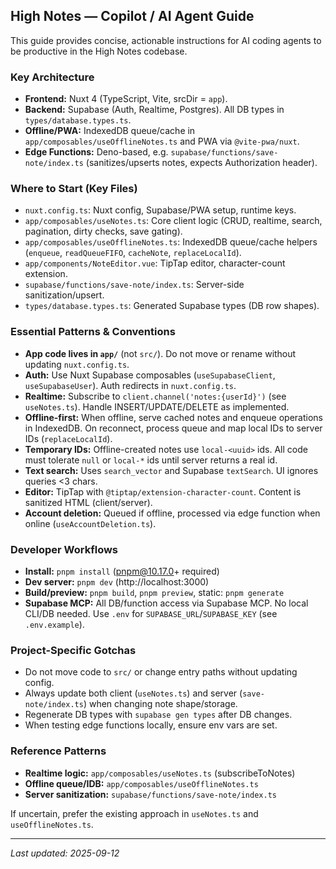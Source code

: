 ## High Notes — Copilot / AI Agent Guide

This guide provides concise, actionable instructions for AI coding agents to be productive in the High Notes codebase.

### Key Architecture
- **Frontend:** Nuxt 4 (TypeScript, Vite, srcDir = `app`).
- **Backend:** Supabase (Auth, Realtime, Postgres). All DB types in `types/database.types.ts`.
- **Offline/PWA:** IndexedDB queue/cache in `app/composables/useOfflineNotes.ts` and PWA via `@vite-pwa/nuxt`.
- **Edge Functions:** Deno-based, e.g. `supabase/functions/save-note/index.ts` (sanitizes/upserts notes, expects Authorization header).

### Where to Start (Key Files)
- `nuxt.config.ts`: Nuxt config, Supabase/PWA setup, runtime keys.
- `app/composables/useNotes.ts`: Core client logic (CRUD, realtime, search, pagination, dirty checks, save gating).
- `app/composables/useOfflineNotes.ts`: IndexedDB queue/cache helpers (`enqueue`, `readQueueFIFO`, `cacheNote`, `replaceLocalId`).
- `app/components/NoteEditor.vue`: TipTap editor, character-count extension.
- `supabase/functions/save-note/index.ts`: Server-side sanitization/upsert.
- `types/database.types.ts`: Generated Supabase types (DB row shapes).

### Essential Patterns & Conventions
- **App code lives in `app/`** (not `src/`). Do not move or rename without updating `nuxt.config.ts`.
- **Auth:** Use Nuxt Supabase composables (`useSupabaseClient`, `useSupabaseUser`). Auth redirects in `nuxt.config.ts`.
- **Realtime:** Subscribe to `client.channel('notes:{userId}')` (see `useNotes.ts`). Handle INSERT/UPDATE/DELETE as implemented.
- **Offline-first:** When offline, serve cached notes and enqueue operations in IndexedDB. On reconnect, process queue and map local IDs to server IDs (`replaceLocalId`).
- **Temporary IDs:** Offline-created notes use `local-<uuid>` ids. All code must tolerate `null` or `local-*` ids until server returns a real id.
- **Text search:** Uses `search_vector` and Supabase `textSearch`. UI ignores queries <3 chars.
- **Editor:** TipTap with `@tiptap/extension-character-count`. Content is sanitized HTML (client/server).
- **Account deletion:** Queued if offline, processed via edge function when online (`useAccountDeletion.ts`).

### Developer Workflows
- **Install:** `pnpm install` (pnpm@10.17.0+ required)
- **Dev server:** `pnpm dev` (http://localhost:3000)
- **Build/preview:** `pnpm build`, `pnpm preview`, static: `pnpm generate`
- **Supabase MCP:** All DB/function access via Supabase MCP. No local CLI/DB needed. Use `.env` for `SUPABASE_URL`/`SUPABASE_KEY` (see `.env.example`).

### Project-Specific Gotchas
- Do not move code to `src/` or change entry paths without updating config.
- Always update both client (`useNotes.ts`) and server (`save-note/index.ts`) when changing note shape/storage.
- Regenerate DB types with `supabase gen types` after DB changes.
- When testing edge functions locally, ensure env vars are set.

### Reference Patterns
- **Realtime logic:** `app/composables/useNotes.ts` (subscribeToNotes)
- **Offline queue/IDB:** `app/composables/useOfflineNotes.ts`
- **Server sanitization:** `supabase/functions/save-note/index.ts`

If uncertain, prefer the existing approach in `useNotes.ts` and `useOfflineNotes.ts`.

---
_Last updated: 2025-09-12_
